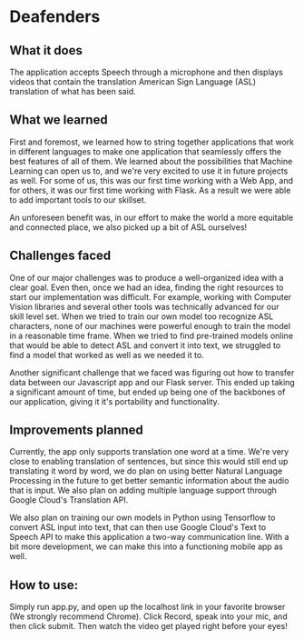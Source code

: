 # Deafenders
## What it does
The application accepts Speech through a microphone and then displays videos that contain the translation American Sign Language (ASL) translation of what has been said.

## What we learned
First and foremost, we learned how to string together applications that work in different languages to make one application that seamlessly offers the best features of all of them. We learned about the possibilities that Machine Learning can open us to, and we're very excited to use it in future projects as well. For some of us, this was our first time working with a Web App, and for others, it was our first time working with Flask. As a result we were able to add important tools to our skillset.

An unforeseen benefit was, in our effort to make the world a more equitable and connected place, we also picked up a bit of ASL ourselves!

## Challenges faced
One of our major challenges was to produce a well-organized idea with a clear goal. Even then, once we had an idea, finding the right resources to start our implementation was difficult. For example, working with Computer Vision libraries and several other tools was technically advanced for our skill level set. When we tried to train our own model too recognize ASL characters, none of our machines were powerful enough to train the model in a reasonable time frame. When we tried to find pre-trained models online that would be able to detect ASL and convert it into text, we struggled to find a model that worked as well as we needed it to. 

Another significant challenge that we faced was figuring out how to transfer data between our Javascript app and our Flask server. This ended up taking a significant amount of time, but ended up being one of the backbones of our application, giving it it's portability and functionality.

## Improvements planned
Currently, the app only supports translation one word at a time. We're very close to enabling translation of sentences, but since this would still end up translating it word by word, we do plan on using better Natural Language Processing in the future to get better semantic information about the audio that is input. We also plan on adding multiple language support through Google Cloud's Translation API.

We also plan on training our own models in Python using Tensorflow to convert ASL input into text, that can then use Google Cloud's Text to Speech API to make this application a two-way communication line. With a bit more development, we can make this into a functioning mobile app as well.

## How to use:
Simply run app.py, and open up the localhost link in your favorite browser (We strongly recommend Chrome). Click Record, speak into your mic, and then click submit. Then watch the video get played right before your eyes!
